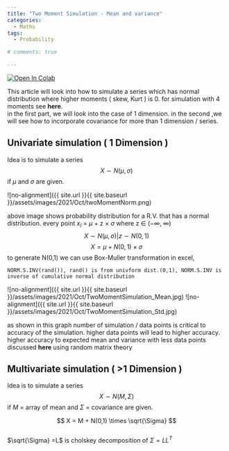```yaml
---
title: "Two Moment Simulation - Mean and variance"
categories:
  - Maths
tags:
  - Probability 

# comments: true

--- 
```

[![Open In Colab](https://colab.research.google.com/assets/colab-badge.svg)](https://colab.research.google.com/drive/1OonMdRn8GxvdiRFQ17sm2d0qyiLISxyS?usp=sharing)

This article will look into how to simulate a series which has normal distribution where higher moments ( skew, Kurt ) is 0. for simulation with 4 moments see **here**. <br/>
in the first part, we will look into the case of 1 dimension. in the second ,we will see how to incorporate covariance for more than 1 dimension / series. 

## Univariate simulation ( 1 Dimension )
Idea is to simulate a series $$ X \sim N(\mu , \sigma) $$ if $\mu$ and $\sigma$ are given.

![no-alignment]({{ site.url }}{{ site.baseurl }}/assets/images/2021/Oct/twoMomentNorm.png)

above image shows probability distribution for a R.V. that has a normal distribution. every point $x_{I}$ = $\mu$ + z $\times$ $\sigma$ where z $\in$ ($-\infty$, $\infty$)  
$$X \sim N(\mu , \sigma) | z \sim N(0,1)  $$
$$ X = \mu + N(0,1) \times \sigma $$
to generate N(0,1) we can use Box-Muller transformation
in excel,
```
NORM.S.INV(rand()), rand() is from univform dist.(0,1), NORM.S.INV is inverse of cumulative normal distribution  
```

![no-alignment]({{ site.url }}{{ site.baseurl }}/assets/images/2021/Oct/TwoMomentSimulation_Mean.jpg) ![no-alignment]({{ site.url }}{{ site.baseurl }}/assets/images/2021/Oct/TwoMomentSimulation_Std.jpg)


as shown in this graph number of simulation / data points is critical to accuracy of the simulation. higher data points will lead to higher accuracy. <br/>
higher accuracy to expected mean and variance with less data points discussed **here** using random matrix theory


## Multivariate simulation ( >1 Dimension )

Idea is to simulate a series $$ X \sim N(M , \Sigma) $$ if $M$  = array of mean and $\Sigma$ = covariance are given. 

$$ X = M + N(0,1) \times \sqrt{\Sigma} $$ <br/>
$\sqrt{\Sigma} =L$  is cholskey decomposition of $\Sigma = LL^{T}$ 


